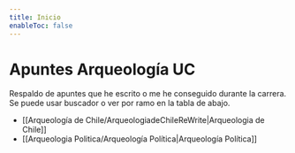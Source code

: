 ```yaml
---
title: Inicio
enableToc: false
---
```


# Apuntes Arqueología UC
Respaldo de apuntes que he escrito o me he conseguido durante la carrera. Se puede usar buscador o ver por ramo en la tabla de abajo.

- [[Arqueología de Chile/ArqueologiadeChileReWrite|Arqueologia de Chile]]
- [[Arqueologia Politica/Arqueología Política|Arqueología Política]]
